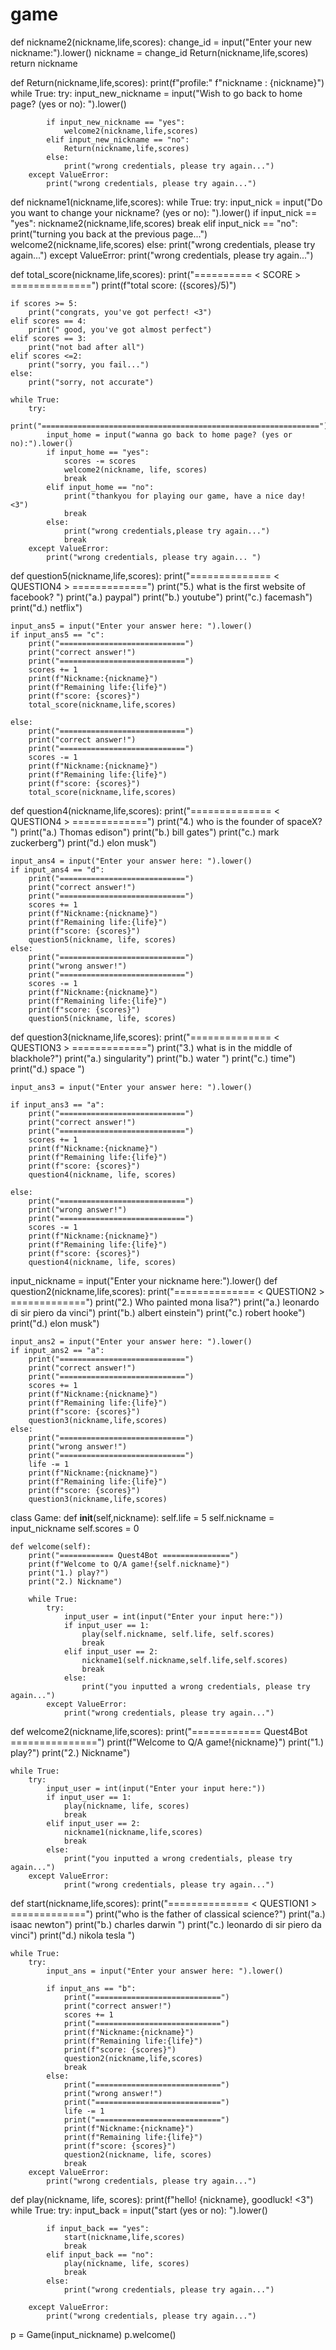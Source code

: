 # game

def nickname2(nickname,life,scores):
    change_id = input("Enter your new nickname:").lower()
    nickname = change_id
    Return(nickname,life,scores)
    return nickname


def Return(nickname,life,scores):
    print(f"profile:"
          f"nickname : {nickname}")
    while True:
        try:
            input_new_nickname = input("Wish to go back to home page? (yes or no): ").lower()

            if input_new_nickname == "yes":
                welcome2(nickname,life,scores)
            elif input_new_nickname == "no":
                Return(nickname,life,scores)
            else:
                print("wrong credentials, please try again...")
        except ValueError:
            print("wrong credentials, please try again...")



def nickname1(nickname,life,scores):
    while True:
        try:
            input_nick = input("Do you want to change your nickname? (yes or no): ").lower()
            if input_nick == "yes":
                nickname2(nickname,life,scores)
                break
            elif input_nick == "no":
                print("turning you back at the previous page...")
                welcome2(nickname,life,scores)
            else:
                print("wrong credentials, please try again...")
        except ValueError:
            print("wrong credentials, please try again...")

def total_score(nickname,life,scores):
    print("========== < SCORE > ==============")
    print(f"total score: ({scores}/5)")

    if scores >= 5:
        print("congrats, you've got perfect! <3")
    elif scores == 4:
        print(" good, you've got almost perfect")
    elif scores == 3:
        print("not bad after all")
    elif scores <=2:
        print("sorry, you fail...")
    else:
        print("sorry, not accurate")

    while True:
        try:
            print("==============================================================")
            input_home = input("wanna go back to home page? (yes or no):").lower()
            if input_home == "yes":
                scores -= scores
                welcome2(nickname, life, scores)
                break
            elif input_home == "no":
                print("thankyou for playing our game, have a nice day! <3")
                break
            else:
                print("wrong credentials,please try again...")
                break
        except ValueError:
            print("wrong credentials, please try again... ")


def question5(nickname,life,scores):
    print("============== < QUESTION4 > =============")
    print("5.) what is the first website of facebook? ")
    print("a.) paypal")
    print("b.) youtube")
    print("c.) facemash")
    print("d.) netflix")

    input_ans5 = input("Enter your answer here: ").lower()
    if input_ans5 == "c":
        print("============================")
        print("correct answer!")
        print("============================")
        scores += 1
        print(f"Nickname:{nickname}")
        print(f"Remaining life:{life}")
        print(f"score: {scores}")
        total_score(nickname,life,scores)

    else:
        print("============================")
        print("correct answer!")
        print("============================")
        scores -= 1
        print(f"Nickname:{nickname}")
        print(f"Remaining life:{life}")
        print(f"score: {scores}")
        total_score(nickname,life,scores)



def question4(nickname,life,scores):
    print("============== < QUESTION4 > =============")
    print("4.) who is the founder of spaceX? ")
    print("a.) Thomas edison")
    print("b.) bill gates")
    print("c.) mark zuckerberg")
    print("d.) elon musk")

    input_ans4 = input("Enter your answer here: ").lower()
    if input_ans4 == "d":
        print("============================")
        print("correct answer!")
        print("============================")
        scores += 1
        print(f"Nickname:{nickname}")
        print(f"Remaining life:{life}")
        print(f"score: {scores}")
        question5(nickname, life, scores)
    else:
        print("============================")
        print("wrong answer!")
        print("============================")
        scores -= 1
        print(f"Nickname:{nickname}")
        print(f"Remaining life:{life}")
        print(f"score: {scores}")
        question5(nickname, life, scores)

def question3(nickname,life,scores):
    print("============== < QUESTION3 > =============")
    print("3.) what is in the middle of blackhole?")
    print("a.) singularity")
    print("b.) water ")
    print("c.) time")
    print("d.) space ")

    input_ans3 = input("Enter your answer here: ").lower()

    if input_ans3 == "a":
        print("============================")
        print("correct answer!")
        print("============================")
        scores += 1
        print(f"Nickname:{nickname}")
        print(f"Remaining life:{life}")
        print(f"score: {scores}")
        question4(nickname, life, scores)

    else:
        print("============================")
        print("wrong answer!")
        print("============================")
        scores -= 1
        print(f"Nickname:{nickname}")
        print(f"Remaining life:{life}")
        print(f"score: {scores}")
        question4(nickname, life, scores)


input_nickname = input("Enter your nickname here:").lower()
def question2(nickname,life,scores):
    print("============== < QUESTION2 > =============")
    print("2.) Who painted mona lisa?")
    print("a.) leonardo di sir piero da vinci")
    print("b.) albert einstein")
    print("c.) robert hooke")
    print("d.) elon musk")

    input_ans2 = input("Enter your answer here: ").lower()
    if input_ans2 == "a":
        print("============================")
        print("correct answer!")
        print("============================")
        scores += 1
        print(f"Nickname:{nickname}")
        print(f"Remaining life:{life}")
        print(f"score: {scores}")
        question3(nickname,life,scores)
    else:
        print("============================")
        print("wrong answer!")
        print("============================")
        life -= 1
        print(f"Nickname:{nickname}")
        print(f"Remaining life:{life}")
        print(f"score: {scores}")
        question3(nickname,life,scores)


class Game:
    def __init__(self,nickname):
        self.life = 5
        self.nickname = input_nickname
        self.scores = 0



    def welcome(self):
        print("============ Quest4Bot ===============")
        print(f"Welcome to Q/A game!{self.nickname}")
        print("1.) play?")
        print("2.) Nickname")

        while True:
            try:
                input_user = int(input("Enter your input here:"))
                if input_user == 1:
                    play(self.nickname, self.life, self.scores)
                    break
                elif input_user == 2:
                    nickname1(self.nickname,self.life,self.scores)
                    break
                else:
                    print("you inputted a wrong credentials, please try again...")
            except ValueError:
                print("wrong credentials, please try again...")

def welcome2(nickname,life,scores):
    print("============ Quest4Bot ===============")
    print(f"Welcome to Q/A game!{nickname}")
    print("1.) play?")
    print("2.) Nickname")

    while True:
        try:
            input_user = int(input("Enter your input here:"))
            if input_user == 1:
                play(nickname, life, scores)
                break
            elif input_user == 2:
                nickname1(nickname,life,scores)
                break
            else:
                print("you inputted a wrong credentials, please try again...")
        except ValueError:
                print("wrong credentials, please try again...")
def start(nickname,life,scores):
    print("============== < QUESTION1 > =============")
    print("who is the father of classical science?")
    print("a.) isaac newton")
    print("b.) charles darwin ")
    print("c.) leonardo di sir piero da vinci")
    print("d.) nikola tesla ")

    while True:
        try:
            input_ans = input("Enter your answer here: ").lower()

            if input_ans == "b":
                print("============================")
                print("correct answer!")
                scores += 1
                print("============================")
                print(f"Nickname:{nickname}")
                print(f"Remaining life:{life}")
                print(f"score: {scores}")
                question2(nickname,life,scores)
                break
            else:
                print("============================")
                print("wrong answer!")
                print("============================")
                life -= 1
                print("============================")
                print(f"Nickname:{nickname}")
                print(f"Remaining life:{life}")
                print(f"score: {scores}")
                question2(nickname, life, scores)
                break
        except ValueError:
            print("wrong credentials, please try again...")


def play(nickname, life, scores):
    print(f"hello! {nickname}, goodluck! <3")
    while True:
        try:
            input_back = input("start (yes or no): ").lower()

            if input_back == "yes":
                start(nickname,life,scores)
                break
            elif input_back == "no":
                play(nickname, life, scores)
                break
            else:
                print("wrong credentials, please try again...")

        except ValueError:
            print("wrong credentials, please try again...")

p = Game(input_nickname)
p.welcome()
